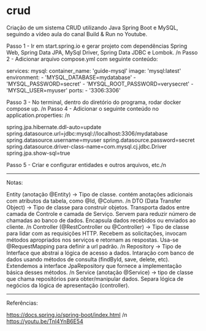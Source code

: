 # crud
Criação de um sistema CRUD utilizando Java Spring Boot e MySQL, seguindo a vídeo aula do canal Build &amp; Run no Youtube.

Passo 1 - Ir em start.spring.io e gerar projeto com dependências Spring Web, Spring Data JPA, MySql Driver,  Spring Data JDBC e Lombok.
/n
Passo 2 - Adicionar arquivo compose.yml com seguinte conteúdo: 

services:
  mysql:
    container_name: 'guide-mysql'
    image: 'mysql:latest'
    environment:
      - 'MYSQL_DATABASE=mydatabase'
      - 'MYSQL_PASSWORD=secret'
      - 'MYSQL_ROOT_PASSWORD=verysecret'
      - 'MYSQL_USER=myuser'
    ports:
      - '3306:3306'

Passo 3 - No terminal, dentro do diretório do programa, rodar docker compose up.
/n
Passo 4 - Adicionar o seguinte conteúdo no application.properties:
/n

spring.jpa.hibernate.ddl-auto=update
spring.datasource.url=jdbc:mysql://localhost:3306/mydatabase
spring.datasource.username=myuser
spring.datasource.password=secret
spring.datasource.driver-class-name=com.mysql.cj.jdbc.Driver
spring.jpa.show-sql=true

  Passo 5 - Criar e configurar entidades e outros arquivos, etc./n

------------------------------------------------------------------------

  Notas:

Entity (anotação @Entity) -> Tipo de classe. contém anotações adicionais com atributos da tabela, como @Id, @Column.
/n
DTO (Data Transfer Object) -> Tipo de classe para construir objetos. Transporta dados entre camada de Controle e camada de Serviço. Servem para reduzir número de chamadas ao banco de dados. Encapsula dados recebidos ou enviados ao cliente.
/n
Controller (@RestController ou @Controller) -> Tipo de classe para lidar com as requisições HTTP. Recebem as solicitações, invocam métodos apropriados nos serviços e retornam as respostas. Usa-se @RequestMapping para definir a url padrão.
/n
Repository -> Tipo de Interface que abstrai a lógica de acesso a dados. Intaração com banco de dados usando métodos de consulta (findById, save, delete, etc). Extendemos a interface JpaRepository que fornece a implementação básica desses métodos.
/n
Service (anotação @Service) -> tipo de classe que chama repositórios para obter/manipular dados. Separa lógica de negócios da lógica de apresentação (controller).

------------------------------------------------------------------------

Referências: 

https://docs.spring.io/spring-boot/index.html
/n
https://youtu.be/Tnl4YnB6E54

